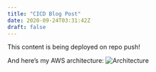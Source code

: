 ```yaml
---
title: "CICD Blog Post"
date: 2020-09-24T03:31:42Z
draft: false
---
```


This content is being deployed on repo push!

And here’s my AWS architecture:
![Architecture](https://mrmikemarshall.GitHub.io/img/Blog-AWS-architecture.png)